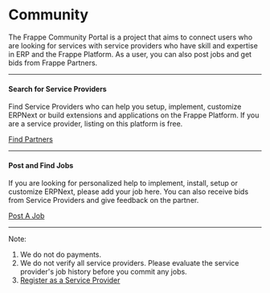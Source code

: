 # Community

The Frappe Community Portal is a project that aims to connect users who are looking for services with service providers who have skill and expertise in ERP and the Frappe Platform. As a user, you can also post jobs and get bids from Frappe Partners.

---

#### Search for Service Providers

Find Service Providers who can help you setup, implement, customize ERPNext or build extensions and applications on the Frappe Platform. If you are a service provider, listing on this platform is free.

<a href="/community/service-providers" class="btn btn-success">Find Partners</a>

---

#### Post and Find Jobs

If you are looking for personalized help to implement, install, setup or customize ERPNext, please add your job here. You can also receive bids from Service Providers and give feedback on the partner.

<a href="/post-jobs" class="btn btn-success">Post A Job</a>

---

Note:

1. We do not do payments.
1. We do not verify all service providers. Please evaluate the service provider's job history before you commit any jobs.
1. [Register as a Service Provider](/become-a-partner)
